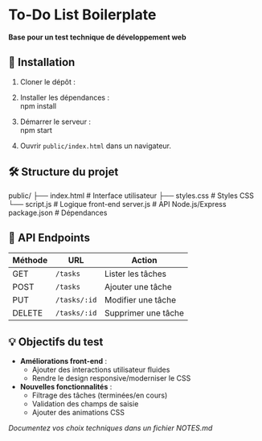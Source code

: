 # To-Do List Boilerplate  
**Base pour un test technique de développement web**  

## 🚀 Installation  
1. Cloner le dépôt :  

2. Installer les dépendances :  
npm install

3. Démarrer le serveur :  
npm start

4. Ouvrir `public/index.html` dans un navigateur.  

## 🛠️ Structure du projet  
public/
├── index.html # Interface utilisateur
├── styles.css # Styles CSS
└── script.js # Logique front-end
server.js # API Node.js/Express
package.json # Dépendances

## 🔗 API Endpoints  
| Méthode | URL          | Action                 |  
|---------|--------------|------------------------|  
| GET     | `/tasks`     | Lister les tâches      |  
| POST    | `/tasks`     | Ajouter une tâche      |  
| PUT     | `/tasks/:id` | Modifier une tâche     |  
| DELETE  | `/tasks/:id` | Supprimer une tâche    |  

## 💡 Objectifs du test
- **Améliorations front-end** :  
  - Ajouter des interactions utilisateur fluides 
  - Rendre le design responsive/moderniser le CSS
- **Nouvelles fonctionnalités** :  
  - Filtrage des tâches (terminées/en cours)  
  - Validation des champs de saisie  
  - Ajouter des animations CSS  

*Documentez vos choix techniques dans un fichier NOTES.md*  
